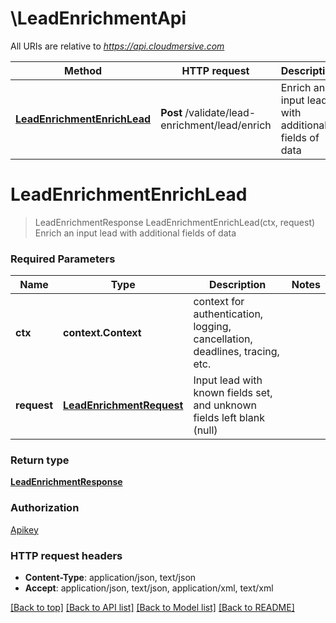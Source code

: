 # \LeadEnrichmentApi

All URIs are relative to *https://api.cloudmersive.com*

Method | HTTP request | Description
------------- | ------------- | -------------
[**LeadEnrichmentEnrichLead**](LeadEnrichmentApi.md#LeadEnrichmentEnrichLead) | **Post** /validate/lead-enrichment/lead/enrich | Enrich an input lead with additional fields of data


# **LeadEnrichmentEnrichLead**
> LeadEnrichmentResponse LeadEnrichmentEnrichLead(ctx, request)
Enrich an input lead with additional fields of data

### Required Parameters

Name | Type | Description  | Notes
------------- | ------------- | ------------- | -------------
 **ctx** | **context.Context** | context for authentication, logging, cancellation, deadlines, tracing, etc.
  **request** | [**LeadEnrichmentRequest**](LeadEnrichmentRequest.md)| Input lead with known fields set, and unknown fields left blank (null) | 

### Return type

[**LeadEnrichmentResponse**](LeadEnrichmentResponse.md)

### Authorization

[Apikey](../README.md#Apikey)

### HTTP request headers

 - **Content-Type**: application/json, text/json
 - **Accept**: application/json, text/json, application/xml, text/xml

[[Back to top]](#) [[Back to API list]](../README.md#documentation-for-api-endpoints) [[Back to Model list]](../README.md#documentation-for-models) [[Back to README]](../README.md)

